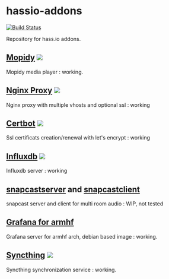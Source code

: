 # hassio-addons
[![Build Status](https://travis-ci.org/bestlibre/hassio-addons.svg?branch=master)](https://travis-ci.org/bestlibre/hassio-addons)

Repository for hass.io addons.

## [Mopidy](https://github.com/bestlibre/hassio-addons/tree/master/mopidy) [![](https://images.microbadger.com/badges/version/bestlibre/armhf-mopidy.svg)](https://microbadger.com/images/bestlibre/armhf-mopidy "Get your own version badge on microbadger.com")

Mopidy media player : working.

## [Nginx Proxy](https://github.com/bestlibre/hassio-addons/tree/master/nginx_proxy) [![](https://images.microbadger.com/badges/version/bestlibre/armhf-nginx-proxy.svg)](https://microbadger.com/images/bestlibre/armhf-nginx-proxy "Get your own version badge on microbadger.com")
Nginx proxy with multiple vhosts and optional ssl : working

## [Certbot](https://github.com/bestlibre/hassio-addons/tree/master/certbot) [![](https://images.microbadger.com/badges/version/bestlibre/armhf-mopidy.svg)](https://microbadger.com/images/bestlibre/armhf-mopidy "Get your own version badge on microbadger.com")

Ssl certificats creation/renewal with let's encrypt : working

## [Influxdb](https://github.com/bestlibre/hassio-addons/tree/master/influxdb) [![](https://images.microbadger.com/badges/version/bestlibre/armhf-influxdb.svg)](https://microbadger.com/images/bestlibre/armhf-influxdb "Get your own version badge on microbadger.com")
Influxdb server : working

## [snapcastserver](https://github.com/bestlibre/hassio-addons/tree/master/snapcastserver) and [snapcastclient](https://github.com/bestlibre/hassio-addons/tree/master/snapcastclient)
snapcast server and client for multi room audio : WIP, not tested

## [Grafana for armhf](https://github.com/bestlibre/hassio-addons/tree/master/armhf-grafana-debian)
Grafana server for armhf arch, debian based image : working.

## [Syncthing](https://github.com/bestlibre/hassio-addons/tree/master/syncthing) [![](https://images.microbadger.com/badges/version/bestlibre/armhf-syncthing.svg)](https://microbadger.com/images/bestlibre/armhf-syncthing "Get your own version badge on microbadger.com")
Syncthing synchronization service : working.

